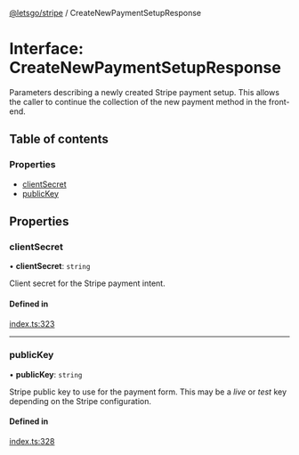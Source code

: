 [@letsgo/stripe](../README.md) / CreateNewPaymentSetupResponse

# Interface: CreateNewPaymentSetupResponse

Parameters describing a newly created Stripe payment setup. This allows the caller to continue
the collection of the new payment method in the front-end.

## Table of contents

### Properties

- [clientSecret](CreateNewPaymentSetupResponse.md#clientsecret)
- [publicKey](CreateNewPaymentSetupResponse.md#publickey)

## Properties

### clientSecret

• **clientSecret**: `string`

Client secret for the Stripe payment intent.

#### Defined in

[index.ts:323](https://github.com/47chapters/letsgo/blob/06da252/packages/stripe/src/index.ts#L323)

___

### publicKey

• **publicKey**: `string`

Stripe public key to use for the payment form. This may be a _live_ or _test_ key depending
on the Stripe configuration.

#### Defined in

[index.ts:328](https://github.com/47chapters/letsgo/blob/06da252/packages/stripe/src/index.ts#L328)
